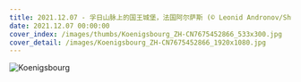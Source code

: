 ```yaml
---
title: 2021.12.07 - 孚日山脉上的国王城堡，法国阿尔萨斯 (© Leonid Andronov/Shutterstock)
date: 2021.12.07 00:00:00
cover_index: /images/thumbs/Koenigsbourg_ZH-CN7675452866_533x300.jpg
cover_detail: /images/Koenigsbourg_ZH-CN7675452866_1920x1080.jpg
---
```


![Koenigsbourg](/images/Koenigsbourg_ZH-CN7675452866_1920x1080.jpg)
